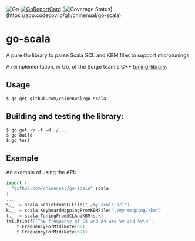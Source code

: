 ![Go](https://github.com/chinenual/go-scala/workflows/Go/badge.svg)
[![GoReportCard](http://goreportcard.com/badge/github.com/chinenual/go-scala?1)](http://goreportcard.com/report/github.com/chinenual/go-scala)
[![Coverage Status](https://codecov.io/gh/chinenual/go-scala/branch/main/graphs/badge.svg?)](https://app.codecov.io/gh/chinenual/go-scala)

# go-scala
A pure Go library to parse Scala SCL and KBM files to support microtunings

A reimplementation, in Go, of the Surge team's C++ [tuning-library](https://surge-synth-team.org/tuning-library/).

## Usage

```shell
$ go get github.com/chinenual/go-scala
```

## Building and testing the library:

```shell
$ go get -v -t -d ./...
$ go build
$ go test
```
## Example

An example of using the API:

```go
import (
  "github.com/chinenual/go-scala" scala
)
...
s,_ := scala.ScaleFromSCLFile("./my-scale.scl")
k,_ := scala.KeyboardMappingFromKBMFile("./my-mapping.kbm")
t,_ := scala.TuningFromSCLAndKBM(s,k)
fmt.Printf("The frequency of C4 and A4 are %v and %v\n",
    t.FrequencyForMidiNote(60)
    t.FrequencyForMidiNote(69))
```
